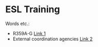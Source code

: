 # ESL Training
 
Words etc.:
<ul>
 <li>R359A-G <a href="https://atcrox.github.io/ESLtraining.github.io/R359">Link 1</a></li>
 
 <li>External coordination agencies <a href="https://atcrox.github.io/ESLtraining.github.io/Sectors">Link 2</a></li>

